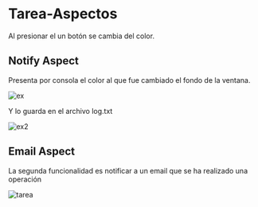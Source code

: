 # Tarea-Aspectos
Al presionar el un botón se cambia del color.

## Notify Aspect
Presenta por consola el color al que fue cambiado el fondo de la ventana.

![ex](https://user-images.githubusercontent.com/69025663/98432023-be153980-20ba-11eb-8d6c-171fb451d6ec.png)

Y lo guarda en el archivo log.txt

![ex2](https://user-images.githubusercontent.com/69025663/98432059-fb79c700-20ba-11eb-8861-7ecab7a9cdac.png)

## Email Aspect

La segunda funcionalidad es notificar a un email que se ha realizado una operación

![tarea](https://user-images.githubusercontent.com/49259893/98456081-eba7c480-2146-11eb-9940-0d0295efb3b3.jpg)
